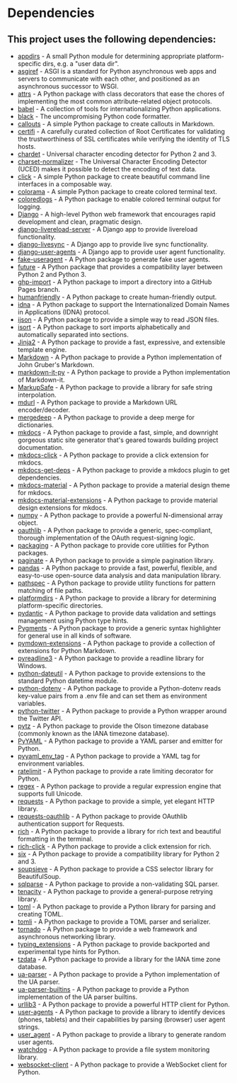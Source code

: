 # Dependencies

## This project uses the following dependencies:

-   [appdirs](https://pypi.org/project/appdirs/) - A small Python module for determining appropriate platform-specific dirs, e.g. a "user data dir".
-   [asgiref](https://pypi.org/project/asgiref/) - ASGI is a standard for Python asynchronous web apps and servers to communicate with each other, and positioned as an asynchronous successor to WSGI.
-   [attrs](https://pypi.org/project/attrs/) - A Python package with class decorators that ease the chores of implementing the most common attribute-related object protocols.
-   [babel](https://pypi.org/project/Babel/) - A collection of tools for internationalizing Python applications.
-   [black](https://pypi.org/project/black/) - The uncompromising Python code formatter.
-   [callouts](https://pypi.org/project/callouts/) - A simple Python package to create callouts in Markdown.
-   [certifi](https://pypi.org/project/certifi/) - A carefully curated collection of Root Certificates for validating the trustworthiness of SSL certificates while verifying the identity of TLS hosts.
-   [chardet](https://pypi.org/project/chardet/) - Universal character encoding detector for Python 2 and 3.
-   [charset-normalizer](https://pypi.org/project/charset-normalizer/) - The Universal Character Encoding Detector (UCED) makes it possible to detect the encoding of text data.
-   [click](https://pypi.org/project/click/) - A simple Python package to create beautiful command line interfaces in a composable way.
-   [colorama](https://pypi.org/project/colorama/) - A simple Python package to create colored terminal text.
-   [coloredlogs](https://pypi.org/project/coloredlogs/) - A Python package to enable colored terminal output for logging.
-   [Django](https://pypi.org/project/Django/) - A high-level Python web framework that encourages rapid development and clean, pragmatic design.
-   [django-livereload-server](https://pypi.org/project/django-livereload-server/) - A Django app to provide livereload functionality.
-   [django-livesync](https://pypi.org/project/django-livesync/) - A Django app to provide live sync functionality.
-   [django-user-agents](https://pypi.org/project/django-user-agents/) - A Django app to provide user agent functionality.
-   [fake-useragent](https://pypi.org/project/fake-useragent/) - A Python package to generate fake user agents.
-   [future](https://pypi.org/project/future/) - A Python package that provides a compatibility layer between Python 2 and Python 3.
-   [ghp-import](https://pypi.org/project/ghp-import/) - A Python package to import a directory into a GitHub Pages branch.
-   [humanfriendly](https://pypi.org/project/humanfriendly/) - A Python package to create human-friendly output.
-   [idna](https://pypi.org/project/idna/) - A Python package to support the Internationalized Domain Names in Applications (IDNA) protocol.
-   [ijson](https://pypi.org/project/ijson/) - A Python package to provide a simple way to read JSON files.
-   [isort](https://pypi.org/project/isort/) - A Python package to sort imports alphabetically and automatically separated into sections.
-   [Jinja2](https://pypi.org/project/Jinja2/) - A Python package to provide a fast, expressive, and extensible template engine.
-   [Markdown](https://pypi.org/project/Markdown/) - A Python package to provide a Python implementation of John Gruber's Markdown.
-   [markdown-it-py](https://pypi.org/project/markdown-it-py/) - A Python package to provide a Python implementation of Markdown-it.
-   [MarkupSafe](https://pypi.org/project/MarkupSafe/) - A Python package to provide a library for safe string interpolation.
-   [mdurl](https://pypi.org/project/mdurl/) - A Python package to provide a Markdown URL encoder/decoder.
-   [mergedeep](https://pypi.org/project/mergedeep/) - A Python package to provide a deep merge for dictionaries.
-   [mkdocs](https://pypi.org/project/mkdocs/) - A Python package to provide a fast, simple, and downright gorgeous static site generator that's geared towards building project documentation.
-   [mkdocs-click](https://pypi.org/project/mkdocs-click/) - A Python package to provide a click extension for mkdocs.
-   [mkdocs-get-deps](https://pypi.org/project/mkdocs-get-deps/) - A Python package to provide a mkdocs plugin to get dependencies.
-   [mkdocs-material](https://pypi.org/project/mkdocs-material/) - A Python package to provide a material design theme for mkdocs.
-   [mkdocs-material-extensions](https://pypi.org/project/mkdocs-material-extensions/) - A Python package to provide material design extensions for mkdocs.
-   [numpy](https://pypi.org/project/numpy/) - A Python package to provide a powerful N-dimensional array object.
-   [oauthlib](https://pypi.org/project/oauthlib/) - A Python package to provide a generic, spec-compliant, thorough implementation of the OAuth request-signing logic.
-   [packaging](https://pypi.org/project/packaging/) - A Python package to provide core utilities for Python packages.
-   [paginate](https://pypi.org/project/paginate/) - A Python package to provide a simple pagination library.
-   [pandas](https://pypi.org/project/pandas/) - A Python package to provide a fast, powerful, flexible, and easy-to-use open-source data analysis and data manipulation library.
-   [pathspec](https://pypi.org/project/pathspec/) - A Python package to provide utility functions for pattern matching of file paths.
-   [platformdirs](https://pypi.org/project/platformdirs/) - A Python package to provide a library for determining platform-specific directories.
-   [pydantic](https://pypi.org/project/pydantic/) - A Python package to provide data validation and settings management using Python type hints.
-   [Pygments](https://pypi.org/project/Pygments/) - A Python package to provide a generic syntax highlighter for general use in all kinds of software.
-   [pymdown-extensions](https://pypi.org/project/pymdown-extensions/) - A Python package to provide a collection of extensions for Python Markdown.
-   [pyreadline3](https://pypi.org/project/pyreadline3/) - A Python package to provide a readline library for Windows.
-   [python-dateutil](https://pypi.org/project/python-dateutil/) - A Python package to provide extensions to the standard Python datetime module.
-   [python-dotenv](https://pypi.org/project/python-dotenv/) - A Python package to provide a Python-dotenv reads key-value pairs from a .env file and can set them as environment variables.
-   [python-twitter](https://pypi.org/project/python-twitter/) - A Python package to provide a Python wrapper around the Twitter API.
-   [pytz](https://pypi.org/project/pytz/) - A Python package to provide the Olson timezone database (commonly known as the IANA timezone database).
-   [PyYAML](https://pypi.org/project/PyYAML/) - A Python package to provide a YAML parser and emitter for Python.
-   [pyyaml_env_tag](https://pypi.org/project/pyyaml_env_tag/) - A Python package to provide a YAML tag for environment variables.
-   [ratelimit](https://pypi.org/project/ratelimit/) - A Python package to provide a rate limiting decorator for Python.
-   [regex](https://pypi.org/project/regex/) - A Python package to provide a regular expression engine that supports full Unicode.
-   [requests](https://pypi.org/project/requests/) - A Python package to provide a simple, yet elegant HTTP library.
-   [requests-oauthlib](https://pypi.org/project/requests-oauthlib/) - A Python package to provide OAuthlib authentication support for Requests.
-   [rich](https://pypi.org/project/rich/) - A Python package to provide a library for rich text and beautiful formatting in the terminal.
-   [rich-click](https://pypi.org/project/rich-click/) - A Python package to provide a click extension for rich.
-   [six](https://pypi.org/project/six/) - A Python package to provide a compatibility library for Python 2 and 3.  
-   [soupsieve](https://pypi.org/project/soupsieve/) - A Python package to provide a CSS selector library for BeautifulSoup.
-   [sqlparse](https://pypi.org/project/sqlparse/) - A Python package to provide a non-validating SQL parser.
-   [tenacity](https://pypi.org/project/tenacity/) - A Python package to provide a general-purpose retrying library.
-   [toml](https://pypi.org/project/toml/) - A Python package to provide a Python library for parsing and creating TOML.
-   [tomli](https://pypi.org/project/tomli/) - A Python package to provide a TOML parser and serializer.
-   [tornado](https://pypi.org/project/tornado/) - A Python package to provide a web framework and asynchronous networking library.
-   [typing_extensions](https://pypi.org/project/typing-extensions/) - A Python package to provide backported and experimental type hints for Python.
-   [tzdata](https://pypi.org/project/tzdata/) - A Python package to provide a library for the IANA time zone database.
-   [ua-parser](https://pypi.org/project/ua-parser/) - A Python package to provide a Python implementation of the UA parser.
-   [ua-parser-builtins](https://pypi.org/project/ua-parser-builtins/) - A Python package to provide a Python implementation of the UA parser builtins.
-   [urllib3](https://pypi.org/project/urllib3/) - A Python package to provide a powerful HTTP client for Python.
-   [user-agents](https://pypi.org/project/user-agents/) - A Python package to provide a library to identify devices (phones, tablets) and their capabilities by parsing (browser) user agent strings.
-   [user_agent](https://pypi.org/project/user_agent/) - A Python package to provide a library to generate random user agents.
-   [watchdog](https://pypi.org/project/watchdog/) - A Python package to provide a file system monitoring library.
-   [websocket-client](https://pypi.org/project/websocket-client/) - A Python package to provide a WebSocket client for Python.